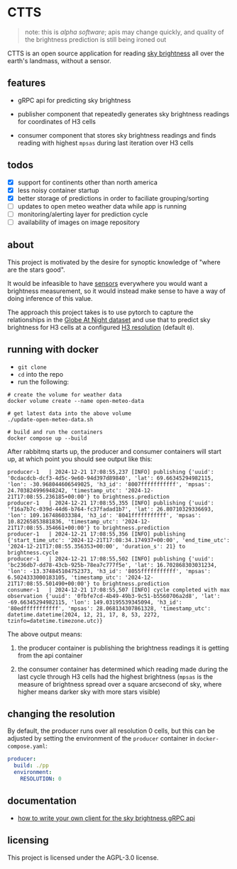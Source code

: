 # CTTS

> note: this is _alpha software_; apis may change quickly, and quality of the brightness prediction is still being ironed out

CTTS is an open source application for reading [sky brightness](https://en.wikipedia.org/wiki/Sky_brightness) all over the earth's landmass, without a sensor.

## features

- gRPC api for predicting sky brightness

- publisher component that repeatedly generates sky brightness readings for coordinates of H3 cells

- consumer component that stores sky brightness readings and finds reading with highest `mpsas` during last iteration over H3 cells

## todos

- [x] support for continents other than north america
- [x] less noisy container startup
- [x] better storage of predictions in order to faciliate grouping/sorting
- [ ] updates to open meteo weather data while app is running
- [ ] monitoring/alerting layer for prediction cycle
- [ ] availability of images on image repository

## about

This project is motivated by the desire for synoptic knowledge of "where are the stars good".

It would be infeasible to have [sensors](http://unihedron.com/projects/darksky/TSL237-E32.pdf)
everywhere you would want a brightness measurement, so it would instead make sense to have a way
of doing inference of this value.

The approach this project takes is to use pytorch to capture the relationships in the [Globe At Night
dataset](https://globeatnight.org/maps-data/) and use that to predict sky brightness for H3
cells at a configured [H3 resolution](https://h3geo.org/docs/core-library/restable/) (default `0`).

## running with docker

- `git clone`
- `cd` into the repo
- run the following:

```shell
# create the volume for weather data
docker volume create --name open-meteo-data

# get latest data into the above volume
./update-open-meteo-data.sh

# build and run the containers
docker compose up --build
```

After rabbitmq starts up, the producer and consumer containers will start up,
at which point you should see output like this:

```log
producer-1   | 2024-12-21 17:08:55,237 [INFO] publishing {'uuid': '0cdacdcb-dcf3-4d5c-9e60-94d397d89840', 'lat': 69.66345294982115, 'lon': -30.968044606549025, 'h3_id': '8007fffffffffff', 'mpsas': 24.703824996948242, 'timestamp_utc': '2024-12-21T17:08:55.236185+00:00'} to brightness.prediction
producer-1   | 2024-12-21 17:08:55,355 [INFO] publishing {'uuid': 'f16a7b7c-039d-44d6-b764-fc37fadad1b7', 'lat': 26.80710329336693, 'lon': 109.167486033384, 'h3_id': '8041fffffffffff', 'mpsas': 10.82265853881836, 'timestamp_utc': '2024-12-21T17:08:55.354661+00:00'} to brightness.prediction
producer-1   | 2024-12-21 17:08:55,356 [INFO] publishing {'start_time_utc': '2024-12-21T17:08:34.174937+00:00', 'end_time_utc': '2024-12-21T17:08:55.356353+00:00', 'duration_s': 21} to brightness.cycle
producer-1   | 2024-12-21 17:08:55,502 [INFO] publishing {'uuid': 'bc236db7-dd78-43cb-925b-78ea7c777f5e', 'lat': 16.702868303031234, 'lon': -13.374845104752373, 'h3_id': '8055fffffffffff', 'mpsas': 6.5024333000183105, 'timestamp_utc': '2024-12-21T17:08:55.501490+00:00'} to brightness.prediction
consumer-1   | 2024-12-21 17:08:55,507 [INFO] cycle completed with max observation {'uuid': '0fbfe7cd-4b49-49b3-9c51-b5560706a2d8', 'lat': -69.66345294982115, 'lon': 149.03195539345094, 'h3_id': '80edfffffffffff', 'mpsas': 28.068134307861328, 'timestamp_utc': datetime.datetime(2024, 12, 21, 17, 8, 53, 2272, tzinfo=datetime.timezone.utc)}
```

The above output means:

1. the producer container is publishing the brightness readings it is getting from
   the api container

2. the consumer container has determined which reading made during the last cycle
   through H3 cells had the highest brightness (`mpsas` is the measure of brightness
   spread over a square arcsecond of sky, where higher means darker sky with more
   stars visible)

## changing the resolution

By default, the producer runs over all resolution 0 cells, but this can be adjusted
by setting the environment of the `producer` container in `docker-compose.yaml`:

```yaml
producer:
  build: ./pp
  environment:
    RESOLUTION: 0
```

## documentation

- [how to write your own client for the sky brightness gRPC api](./api/README.md)

## licensing

This project is licensed under the AGPL-3.0 license.
